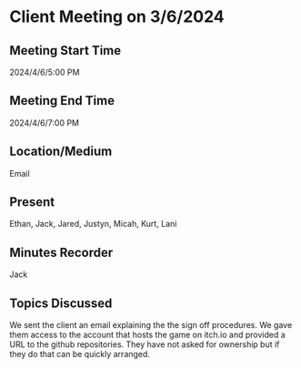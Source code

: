 
# Client Meeting on 3/6/2024

## Meeting Start Time
2024/4/6/5:00 PM

## Meeting End Time
2024/4/6/7:00 PM

## Location/Medium
Email

## Present
Ethan, Jack, Jared, Justyn, Micah, Kurt, Lani 

## Minutes Recorder
Jack

## Topics Discussed 
We sent the client an email explaining the the sign off procedures. We gave them access to the account that hosts the game on itch.io 
and provided a URL to the github repositories. They have not asked for ownership but if they do that can be quickly arranged. 
